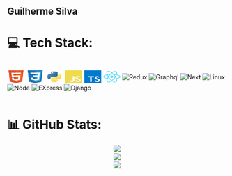 ## Guilherme Silva

# 💻 Tech Stack:

<div style="display: inline_block"><br>
<img align="center" alt="HTML" height="30" width="40" src="https://raw.githubusercontent.com/devicons/devicon/master/icons/html5/html5-original.svg">
<img align="center" alt="CSS" height="30" width="40" src="https://raw.githubusercontent.com/devicons/devicon/master/icons/css3/css3-original.svg">   
<img align="center" alt="Python" height="30" width="40" src="https://raw.githubusercontent.com/devicons/devicon/master/icons/python/python-original.svg"> 
<img align="center" alt="JS" height="30" width="40" src="https://raw.githubusercontent.com/devicons/devicon/master/icons/javascript/javascript-plain.svg">
<img align="center" alt="TS" height="30" width="40" src="https://raw.githubusercontent.com/devicons/devicon/master/icons/typescript/typescript-plain.svg">
<img align="center" alt="React" height="30" width="40" src="https://raw.githubusercontent.com/devicons/devicon/master/icons/react/react-original.svg">
<img align="center" alt="Redux" height="30" width="40" src="https://cdn.jsdelivr.net/gh/devicons/devicon/icons/redux/redux-original.svg">
<img align="center" alt="Graphql" height="30" width="40" src="https://cdn.jsdelivr.net/gh/devicons/devicon/icons/graphql/graphql-plain-wordmark.svg" >
<img align="center" alt="Next" height="30" width="40" src="https://cdn.jsdelivr.net/gh/devicons/devicon/icons/nextjs/nextjs-line.svg">
<img align="center" alt="Linux" height="30" width="40" src="https://cdn.jsdelivr.net/gh/devicons/devicon/icons/linux/linux-original.svg" >
<img align="center" alt="Node" height="30" width="40" src="https://cdn.jsdelivr.net/gh/devicons/devicon/icons/nodejs/nodejs-original.svg">
<img align="center" alt="EXpress" height="30" width="40" src="https://cdn.jsdelivr.net/gh/devicons/devicon/icons/express/express-original.svg">
<img align="center" alt="Django" height="30" width="40" src="https://cdn.jsdelivr.net/gh/devicons/devicon/icons/django/django-plain.svg">
<!-- <img align="center" alt="Vue" height="30" width="40" src="https://cdn.jsdelivr.net/gh/devicons/devicon/icons/vuejs/vuejs-original-wordmark.svg">
<img align="center" alt="Dart" height="30" width="40" src="https://cdn.jsdelivr.net/gh/devicons/devicon/icons/dart/dart-original.svg">
<img align="center" alt="Flutter" height="30" width="40" src="https://cdn.jsdelivr.net/gh/devicons/devicon/icons/flutter/flutter-original.svg">
 -->
</div>
</Br>

# 📊 GitHub Stats:

<div align="center">
  <a href="https://github.com/Guilherme-so">

![](https://github-readme-stats.vercel.app/api?username=Guilherme-so&theme=react&hide_border=false&include_all_commits=false&count_private=false)
    <br/>
![](https://github-readme-streak-stats.herokuapp.com/?user=Guilherme-so&theme=react&hide_border=false)
    <br/>
![](https://github-readme-stats.vercel.app/api/top-langs/?username=Guilherme-so&theme=react&hide_border=false&include_all_commits=false&count_private=false&layout=compact)

</div>
  
